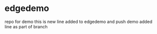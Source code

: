 # edgedemo
repo for demo
this is new line added to edgedemo and push demo
added line as part of branch

